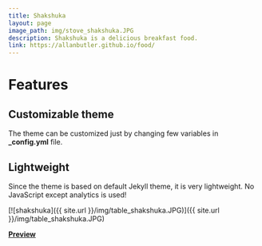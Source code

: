 ```yaml
---
title: Shakshuka
layout: page
image_path: img/stove_shakshuka.JPG
description: Shakshuka is a delicious breakfast food.
link: https://allanbutler.github.io/food/
---
```


# Features

## Customizable theme

The theme can be customized just by changing few variables in **\_config.yml** file.

## Lightweight

Since the theme is based on default Jekyll theme, it is very lightweight. No JavaScript except analytics is used!

[![shakshuka]({{ site.url }}/img/table_shakshuka.JPG)]({{ site.url }}/img/table_shakshuka.JPG)

[**Preview**]({{page.link}})
